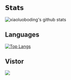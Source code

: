 ## 𝗦𝘁𝗮𝘁𝘀

![xiaoluoboding's github stats](https://github-readme-stats.vercel.app/api?username=hooklife&show_icons=true&theme=dracula)

## Languages
[![Top Langs](https://github-readme-stats.vercel.app/api/top-langs/?username=anuraghazra&layout=compact)](https://github.com/anuraghazra/github-readme-stats)



## Vistor

![](https://komarev.com/ghpvc/?username=hooklife&color=green)
